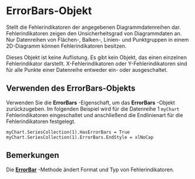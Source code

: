 
# ErrorBars-Objekt

Stellt die Fehlerindikatoren der angegebenen Diagrammdatenreihen dar. Fehlerindikatoren zeigen den Unsicherheitsgrad von Diagrammdaten an. Nur Datenreihen von Flächen-, Balken-, Linien- und Punktgruppen in einem 2D-Diagramm können Fehlerindikatoren besitzen.

Dieses Objekt ist keine Auflistung. Es gibt kein Objekt, das einen einzelnen Fehlerindikator darstellt. X-Fehlerindikatoren oder Y-Fehlerindikatoren sind für alle Punkte einer Datenreihe entweder ein- oder ausgeschaltet.

## Verwenden des ErrorBars-Objekts

Verwenden Sie die  **ErrorBars** -Eigenschaft, um das **ErrorBars** -Objekt zurückzugeben. Im folgenden Beispiel wird für die Datenreihe 1 `myChart` Fehlerindikatoren eingeschaltet und anschließend die Endlinienart für die Fehlerindikatoren festgelegt.


```
myChart.SeriesCollection(1).HasErrorBars = True 
myChart.SeriesCollection(1).ErrorBars.EndStyle = xlNoCap
```


## Bemerkungen

Die  **[ErrorBar](c2ada146-1549-aa88-2a39-bf1cccf1008b.md)** -Methode ändert Format und Typ von Fehlerindikatoren.

